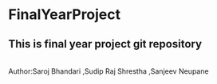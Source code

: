 # FinalYearProject
<h2><b>This is final year project git repository</b> </h2> <br>
Author:Saroj Bhandari
      ,Sudip Raj Shrestha
      ,Sanjeev Neupane
